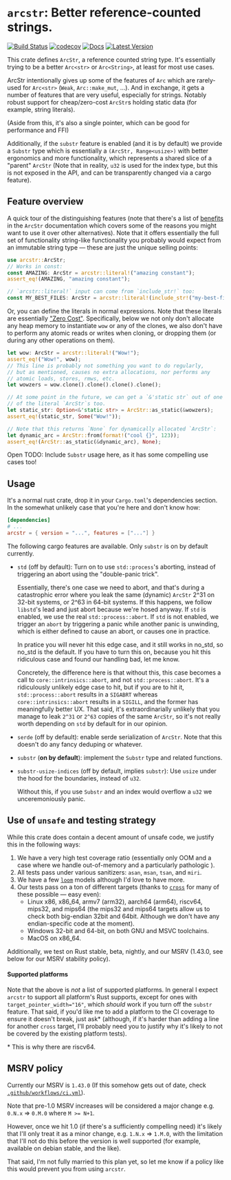 # `arcstr`: Better reference-counted strings.

[![Build Status](https://github.com/thomcc/arcstr/workflows/CI/badge.svg)](https://github.com/thomcc/arcstr/actions)
[![codecov](https://codecov.io/gh/thomcc/arcstr/branch/main/graph/badge.svg)](https://codecov.io/gh/thomcc/arcstr)
[![Docs](https://docs.rs/arcstr/badge.svg)](https://docs.rs/arcstr)
[![Latest Version](https://img.shields.io/crates/v/arcstr.svg)](https://crates.io/crates/arcstr)

This crate defines `ArcStr`, a reference counted string type. It's essentially trying to be a better `Arc<str>` or `Arc<String>`, at least for most use cases.

ArcStr intentionally gives up some of the features of `Arc` which are rarely-used for `Arc<str>` (`Weak`, `Arc::make_mut`, ...). And in exchange, it gets a number of features that are very useful, especially for strings. Notably robust support for cheap/zero-cost `ArcStr`s holding static data (for example, string literals).

(Aside from this, it's also a single pointer, which can be good for performance and FFI)

Additionally, if the `substr` feature is enabled (and it is by default) we provide a `Substr` type which is essentially a `(ArcStr, Range<usize>)` with better ergonomics and more functionality, which represents a shared slice of a "parent" `ArcStr` (Note that in reality, `u32` is used for the index type, but this is not exposed in the API, and can be transparently changed via a cargo feature).

## Feature overview

A quick tour of the distinguishing features (note that there's a list of [benefits](https://docs.rs/arcstr/%2a/arcstr/struct.ArcStr.html#benefits-of-arcstr-over-arcstr) in the `ArcStr` documentation which covers some of the reasons you might want to use it over other alternatives). Note that it offers essentially the full set of functionality string-like functionality you probably would expect from an immutable string type — these are just the unique selling points:

```rust
use arcstr::ArcStr;
// Works in const:
const AMAZING: ArcStr = arcstr::literal!("amazing constant");
assert_eq!(AMAZING, "amazing constant");

// `arcstr::literal!` input can come from `include_str!` too:
const MY_BEST_FILES: ArcStr = arcstr::literal!(include_str!("my-best-files.txt"));
```

Or, you can define the literals in normal expressions. Note that these literals are essentially ["Zero Cost"][zero-cost]. Specifically, below we not only don't allocate any heap memory to instantiate `wow` or any of the clones, we also don't have to perform any atomic reads or writes when cloning, or dropping them (or during any other operations on them).

[zero-cost]: https://docs.rs/arcstr/%2a/arcstr/struct.ArcStr.html#what-does-zero-cost-literals-mean

```rust
let wow: ArcStr = arcstr::literal!("Wow!");
assert_eq!("Wow!", wow);
// This line is probably not something you want to do regularly,
// but as mentioned, causes no extra allocations, nor performs any
// atomic loads, stores, rmws, etc.
let wowzers = wow.clone().clone().clone().clone();

// At some point in the future, we can get a `&'static str` out of one
// of the literal `ArcStr`s too.
let static_str: Option<&'static str> = ArcStr::as_static(&wowzers);
assert_eq!(static_str, Some("Wow!"));

// Note that this returns `None` for dynamically allocated `ArcStr`:
let dynamic_arc = ArcStr::from(format!("cool {}", 123));
assert_eq!(ArcStr::as_static(&dynamic_arc), None);
```

Open TODO: Include `Substr` usage here, as it has some compelling use cases too!

## Usage

It's a normal rust crate, drop it in your `Cargo.toml`'s dependencies section. In the somewhat unlikely case that you're here and don't know how:

```toml
[dependencies]
# ...
arcstr = { version = "...", features = ["..."] }
```

The following cargo features are available. Only `substr` is on by default currently.

- `std` (off by default): Turn on to use `std::process`'s aborting, instead of triggering an abort using the "double-panic trick".

    Essentially, there's one case we need to abort, and that's during a catastrophic error where you leak the same (dynamic) `ArcStr` 2^31 on 32-bit systems, or 2^63 in 64-bit systems. If this happens, we follow `libstd`'s lead and just abort because we're hosed anyway. If `std` is enabled, we use the real `std::process::abort`. If `std` is not enabled, we trigger an `abort` by triggering a panic while another panic is unwinding, which is either defined to cause an abort, or causes one in practice.

    In pratice you will never hit this edge case, and it still works in no_std, so no_std is the default. If you have to turn this on, because you hit this ridiculous case and found our handling bad, let me know.

    Concretely, the difference here is that without this, this case becomes a call to `core::intrinsics::abort`, and not `std::process::abort`. It's a ridiculously unlikely edge case to hit, but if you are to hit it, `std::process::abort` results in a `SIGABRT` whereas `core::intrinsics::abort` results in a `SIGILL`, and the former has meaningfully better UX. That said, it's extraordinarially unlikely that you manage to leak `2^31` or `2^63` copies of the same `ArcStr`, so it's not really worth depending on `std` by default for in our opinion.

- `serde` (off by default): enable serde serialization of `ArcStr`. Note that this doesn't do any fancy deduping or whatever.

- `substr` (**on by default**): implement the `Substr` type and related functions.

- `substr-usize-indices` (off by default, implies `substr`): Use `usize` under the hood for the boundaries, instead of `u32`.

    Without this, if you use `Substr` and an index would overflow a `u32` we unceremoniously panic.

## Use of `unsafe` and testing strategy

While this crate does contain a decent amount of unsafe code, we justify this in the following ways:

1. We have a very high test coverage ratio (essentially only OOM and a case where we handle out-of-memory and a particularly pathologic ).
2. All tests pass under various sanitizers: `asan`, `msan`, `tsan`, and `miri`.
3. We have a few [`loom`](https://crates.io/crates/loom) models although I'd love to have more.
4. Our tests pass on a ton of different targets (thanks to [`cross`](https://github.com/rust-embedded/cross/) for many of these possible — easy even):
    - Linux x86, x86_64, armv7 (arm32), aarch64 (arm64), riscv64, mips32, and mips64 (the mips32 and mips64 targets allow us to check both big-endian 32bit and 64bit. Although we don't have any endian-specific code at the moment).
    - Windows 32-bit and 64-bit, on both GNU and MSVC toolchains.
    - MacOS on x86_64.

Additionally, we test on Rust stable, beta, nightly, and our MSRV (1.43.0, see below for our MSRV stability policy).

#### Supported platforms

Note that the above is *not* a list of supported platforms. In general I expect `arcstr` to support all platform's Rust supports, except for ones with `target_pointer_width="16"`, which *should* work if you turn off the `substr` feature. That said, if you'd like me to add a platform to the CI coverage to ensure it doesn't break, just ask\* (although, if it's harder than adding a line for another `cross` target, I'll probably need you to justify why it's likely to not be covered by the existing platform tests).

\* This is why there are riscv64.

## MSRV policy

Currently our MSRV is `1.43.0` (If this somehow gets out of date, check [`.github/workflows/ci.yml`](./.github/workflows/ci.yml)).

Note that pre-1.0 MSRV increases will be considered a major change e.g. `0.N.x` => `0.M.0` where `M >= N+1`.

However, once we hit 1.0 (if there's a sufficiently compelling need) it's likely that I'll only treat it as a minor change, e.g. `1.N.x` => `1.M.0`, with the limitation that I'll not do this before the version is well supported (for example, available on debian stable, and the like).

That said, I'm not fully married to this plan yet, so let me know if a policy like this would prevent you from using `arcstr`.
